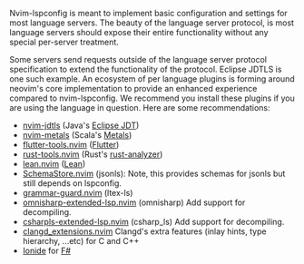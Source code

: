 Nvim-lspconfig is meant to implement basic configuration and settings for most language servers. The beauty of the language server protocol, is most language servers should expose their entire functionality without any special per-server treatment.

Some servers send requests outside of the language server protocol specification to extend the functionality of the protocol. Eclipse JDTLS is one such example. An ecosystem of per language plugins is forming around neovim's core implementation to provide an enhanced experience compared to nvim-lspconfig. We recommend you install these plugins if you are using the language in question. Here are some recommendations:

* [nvim-jdtls](https://github.com/mfussenegger/nvim-jdtls) (Java's [Eclipse JDT](https://github.com/eclipse/eclipse.jdt.ls))
* [nvim-metals](https://github.com/scalameta/nvim-metals) (Scala's [Metals](https://scalameta.org/metals/))
* [flutter-tools.nvim](https://github.com/akinsho/flutter-tools.nvim) ([Flutter](https://flutter.dev/))
* [rust-tools.nvim](https://github.com/simrat39/rust-tools.nvim/) (Rust's [rust-analyzer](https://rust-analyzer.github.io/))
* [lean.nvim](https://github.com/Julian/lean.nvim) ([Lean](https://leanprover.github.io/))
* [SchemaStore.nvim](https://github.com/b0o/SchemaStore.nvim) (jsonls): Note, this provides schemas for jsonls but still depends on lspconfig.
* [grammar-guard.nvim](https://github.com/brymer-meneses/grammar-guard.nvim) (ltex-ls)
* [omnisharp-extended-lsp.nvim](https://github.com/Hoffs/omnisharp-extended-lsp.nvim) (omnisharp) Add support for decompiling.
* [csharpls-extended-lsp.nvim](https://github.com/chen244/csharpls-extended-lsp.nvim) (csharp_ls) Add support for decompiling.
* [clangd_extensions.nvim](https://github.com/p00f/clangd_extensions.nvim) Clangd's extra features (inlay hints, type hierarchy, ...etc) for C and C++
* [Ionide](https://github.com/ionide/Ionide-vim) for [F#](https://fsharp.org)